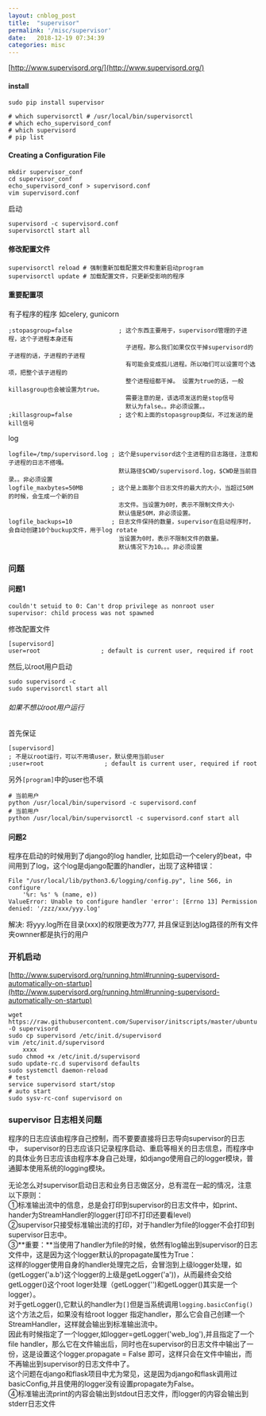 ```yaml
---
layout: cnblog_post
title:  "supervisor"
permalink: '/misc/supervisor'
date:   2018-12-19 07:34:39
categories: misc
---
```



[http://www.supervisord.org/](http://www.supervisord.org/)

#### install

```
sudo pip install supervisor

# which supervisorctl # /usr/local/bin/supervisorctl
# which echo_supervisord_conf
# which supervisord
# pip list
```

#### Creating a Configuration File

```
mkdir supervisor_conf
cd supervisor_conf
echo_supervisord_conf > supervisord.conf
vim supervisord.conf

```

启动

```
supervisord -c supervisord.conf
supervisorctl start all
```

#### 修改配置文件

```
supervisorctl reload # 强制重新加载配置文件和重新启动program
supervisorctl update # 加载配置文件，只更新受影响的程序
```

#### 重要配置项

有子程序的程序 如celery, gunicorn

```
;stopasgroup=false             ; 这个东西主要用于，supervisord管理的子进程，这个子进程本身还有
                                 子进程。那么我们如果仅仅干掉supervisord的子进程的话，子进程的子进程
                                 有可能会变成孤儿进程。所以咱们可以设置可个选项，把整个该子进程的
                                 整个进程组都干掉。 设置为true的话，一般killasgroup也会被设置为true。
                                 需要注意的是，该选项发送的是stop信号
                                 默认为false。。非必须设置。。
;killasgroup=false             ; 这个和上面的stopasgroup类似，不过发送的是kill信号
```

log

```
logfile=/tmp/supervisord.log ; 这个是supervisord这个主进程的日志路径，注意和子进程的日志不搭嘎。
                               默认路径$CWD/supervisord.log，$CWD是当前目录。。非必须设置
logfile_maxbytes=50MB        ; 这个是上面那个日志文件的最大的大小，当超过50M的时候，会生成一个新的日 
                               志文件。当设置为0时，表示不限制文件大小
                               默认值是50M，非必须设置。              
logfile_backups=10           ; 日志文件保持的数量，supervisor在启动程序时，会自动创建10个buckup文件，用于log rotate
                               当设置为0时，表示不限制文件的数量。
                               默认情况下为10。。。非必须设置

```


### 问题


#### 问题1

```
couldn't setuid to 0: Can't drop privilege as nonroot user
supervisor: child process was not spawned
```

修改配置文件

```
[supervisord]
user=root                 ; default is current user, required if root
```

然后,以root用户启动

```
sudo supervisord -c
sudo supervisorctl start all
```


###### 如果不想以root用户运行

首先保证

```
[supervisord]
; 不是以root运行，可以不用填user，默认使用当前user
;user=root                 ; default is current user, required if root
```

另外`[program]`中的user也不填


```
# 当前用户
python /usr/local/bin/supervisord -c supervisord.conf
# 当前用户
python /usr/local/bin/supervisorctl -c supervisord.conf start all
```

#### 问题2

程序在启动的时候用到了django的log handler, 比如启动一个celery的beat，中间用到了log，这个log是django配置的handler，出现了这种错误：

```
File "/usr/local/lib/python3.6/logging/config.py", line 566, in configure
    '%r: %s' % (name, e))
ValueError: Unable to configure handler 'error': [Errno 13] Permission denied: '/zzz/xxx/yyy.log'
```

解决: 将yyy.log所在目录(xxx)的权限更改为777, 并且保证到达log路径的所有文件夹ownner都是执行的用户


### 开机启动

[http://www.supervisord.org/running.html#running-supervisord-automatically-on-startup](http://www.supervisord.org/running.html#running-supervisord-automatically-on-startup)

```
wget https://raw.githubusercontent.com/Supervisor/initscripts/master/ubuntu -O supervisord
sudo cp supervisord /etc/init.d/supervisord
vim /etc/init.d/supervisord
    xxxx
sudo chmod +x /etc/init.d/supervisord
sudo update-rc.d supervisord defaults
sudo systemctl daemon-reload
# test
service supervisord start/stop
# auto start
sudo sysv-rc-conf supervisord on
```

### supervisor 日志相关问题
程序的日志应该由程序自己控制，而不要要直接将日志导向supervisor的日志中，
supervisor的日志应该只记录程序启动、重启等相关的日志信息，而程序中的具体业务日志应该由程序本身自己处理，如django使用自己的logger模块，普通脚本使用系统的logging模块。

无论怎么对supervisor启动日志和业务日志做区分，总有混在一起的情况，注意以下原则：<br>
①标准输出流中的信息，总是会打印到supervisor的日志文件中，如print、hander为StreamHandler的logger(打印不打印还要看level)<br>
②supervisor只接受标准输出流的打印，对于handler为file的logger不会打印到supervisor日志中。<br>
③**重要：**当使用了handler为file的时候，依然有log输出到supervisor的日志文件中，这是因为这个logger默认的propagate属性为True：<br>
这样的logger使用自身的handler处理完之后，会冒泡到上级logger处理，如(getLogger('a.b')这个logger的上级是getLogger('a'))，从而最终会交给getLogger()这个root loger处理（getLogger('')和getLogger()其实是一个logger）。<br>
对于getLogger(),它默认的handler为`[]`但是当系统调用`logging.basicConfig()`这个方法之后，如果没有给root logger 指定handler，那么它会自己创建一个StreamHandler，这样就会输出到标准输出流中。<br>
因此有时候指定了一个logger,如logger=getLogger('web_log'),并且指定了一个file handler，那么它在文件输出后，同时也在supervisor的日志文件中输出了一份，这是设置这个logger.propagate = False 即可，这样只会在文件中输出，而不再输出到supervisor的日志文件中了。<br>
这个问题在django和flask项目中尤为常见，这是因为django和flask调用过basicConfig,并且使用的logger没有设置propagate为False。<br>
④标准输出流print的内容会输出到stdout日志文件，而logger的内容会输出到stderr日志文件





